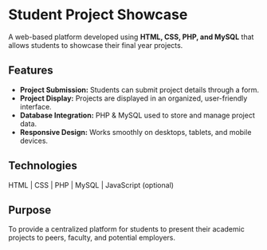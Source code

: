 # Student Project Showcase

A web-based platform developed using **HTML, CSS, PHP, and MySQL** that allows students to showcase their final year projects.

## Features
- **Project Submission:** Students can submit project details through a form.
- **Project Display:** Projects are displayed in an organized, user-friendly interface.
- **Database Integration:** PHP & MySQL used to store and manage project data.
- **Responsive Design:** Works smoothly on desktops, tablets, and mobile devices.

## Technologies
HTML | CSS | PHP | MySQL | JavaScript (optional)

## Purpose
To provide a centralized platform for students to present their academic projects to peers, faculty, and potential employers.
